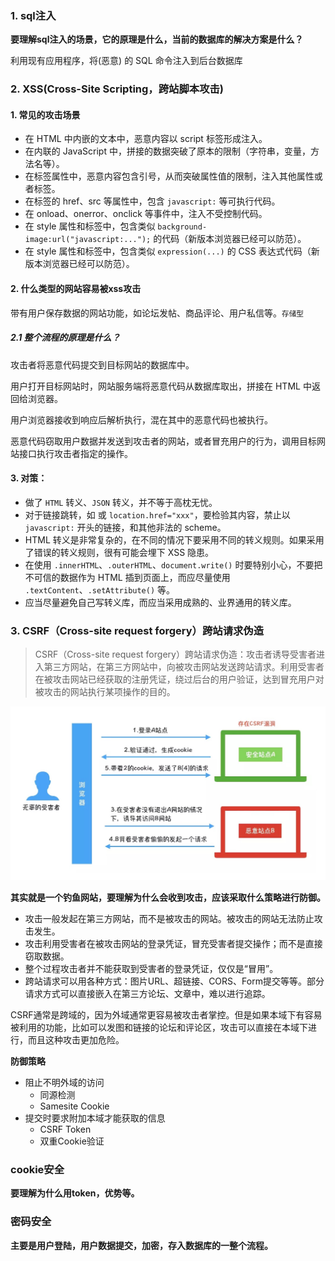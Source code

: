 ### 1. sql注入

**要理解sql注入的场景，它的原理是什么，当前的数据库的解决方案是什么？**

利用现有应用程序，将(恶意) 的 SQL 命令注入到后台数据库

### 2. XSS(Cross-Site Scripting，跨站脚本攻击)

#### 1. 常见的攻击场景

- 在 HTML 中内嵌的文本中，恶意内容以 script 标签形成注入。
- 在内联的 JavaScript 中，拼接的数据突破了原本的限制（字符串，变量，方法名等）。
- 在标签属性中，恶意内容包含引号，从而突破属性值的限制，注入其他属性或者标签。
- 在标签的 href、src 等属性中，包含 `javascript:` 等可执行代码。
- 在 onload、onerror、onclick 等事件中，注入不受控制代码。
- 在 style 属性和标签中，包含类似 `background-image:url("javascript:...");` 的代码（新版本浏览器已经可以防范）。
- 在 style 属性和标签中，包含类似 `expression(...)` 的 CSS 表达式代码（新版本浏览器已经可以防范）。

#### 2. 什么类型的网站容易被xss攻击

带有用户保存数据的网站功能，如论坛发帖、商品评论、用户私信等。<small>存储型</small>

##### 2.1 整个流程的原理是什么？

攻击者将恶意代码提交到目标网站的数据库中。

用户打开目标网站时，网站服务端将恶意代码从数据库取出，拼接在 HTML 中返回给浏览器。

用户浏览器接收到响应后解析执行，混在其中的恶意代码也被执行。

恶意代码窃取用户数据并发送到攻击者的网站，或者冒充用户的行为，调用目标网站接口执行攻击者指定的操作。

#### 3. 对策：

- 做了 `HTML` 转义、`JSON` 转义，并不等于高枕无忧。
- 对于链接跳转，如 或 `location.href="xxx"`，要检验其内容，禁止以 `javascript:` 开头的链接，和其他非法的 scheme。
- HTML 转义是非常复杂的，在不同的情况下要采用不同的转义规则。如果采用了错误的转义规则，很有可能会埋下 XSS 隐患。
- 在使用 `.innerHTML`、`.outerHTML`、`document.write()` 时要特别小心，不要把不可信的数据作为 HTML 插到页面上，而应尽量使用 `.textContent`、`.setAttribute()` 等。
- 应当尽量避免自己写转义库，而应当采用成熟的、业界通用的转义库。

### 3. CSRF（Cross-site request forgery）跨站请求伪造

> CSRF（Cross-site request forgery）跨站请求伪造：攻击者诱导受害者进入第三方网站，在第三方网站中，向被攻击网站发送跨站请求。利用受害者在被攻击网站已经获取的注册凭证，绕过后台的用户验证，达到冒充用户对被攻击的网站执行某项操作的目的。

![csrf](./img/csrf.jpg)

**其实就是一个钓鱼网站，要理解为什么会收到攻击，应该采取什么策略进行防御。**

- 攻击一般发起在第三方网站，而不是被攻击的网站。被攻击的网站无法防止攻击发生。
- 攻击利用受害者在被攻击网站的登录凭证，冒充受害者提交操作；而不是直接窃取数据。
- 整个过程攻击者并不能获取到受害者的登录凭证，仅仅是“冒用”。
- 跨站请求可以用各种方式：图片URL、超链接、CORS、Form提交等等。部分请求方式可以直接嵌入在第三方论坛、文章中，难以进行追踪。

CSRF通常是跨域的，因为外域通常更容易被攻击者掌控。但是如果本域下有容易被利用的功能，比如可以发图和链接的论坛和评论区，攻击可以直接在本域下进行，而且这种攻击更加危险。

**防御策略**

- 阻止不明外域的访问
  - 同源检测
  - Samesite Cookie
- 提交时要求附加本域才能获取的信息
  - CSRF Token
  - 双重Cookie验证

### cookie安全

**要理解为什么用token，优势等。**

### 密码安全

**主要是用户登陆，用户数据提交，加密，存入数据库的一整个流程。**